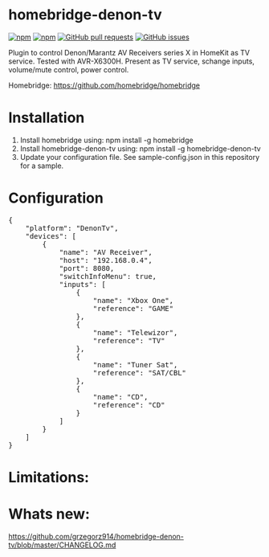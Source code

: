 # homebridge-denon-tv
[![npm](https://badgen.net/npm/dt/homebridge-denon-tv?color=purple)](https://www.npmjs.com/package/homebridge-denon-tv) [![npm](https://badgen.net/npm/v/homebridge-denon-tv?color=purple)](https://www.npmjs.com/package/homebridge-denon-tv) [![GitHub pull requests](https://img.shields.io/github/issues-pr/grzegorz914/homebridge-denon-tv.svg)](https://github.com/grzegorz914/homebridge-denon-tv/pulls)
[![GitHub issues](https://img.shields.io/github/issues/grzegorz914/homebridge-config-ui-x.svg)](https://github.com/grzegorz914/homebridge-denon-tv/issues)

Plugin to control Denon/Marantz AV Receivers series X in HomeKit as TV service.
Tested with AVR-X6300H.
Present as TV service, schange inputs, volume/mute control, power control.

Homebridge: https://github.com/homebridge/homebridge

# Installation

1. Install homebridge using: npm install -g homebridge
2. Install homebridge-denon-tv using: npm install -g homebridge-denon-tv
3. Update your configuration file. See sample-config.json in this repository for a sample. 

# Configuration

 <pre>
{
    "platform": "DenonTv",
    "devices": [
        {
            "name": "AV Receiver",
            "host": "192.168.0.4",
            "port": 8080,
            "switchInfoMenu": true,
            "inputs": [
                {
                    "name": "Xbox One",
                    "reference": "GAME"
                },
                {
                    "name": "Telewizor",
                    "reference": "TV"
                },
                {
                    "name": "Tuner Sat",
                    "reference": "SAT/CBL"
                },
                {
                    "name": "CD",
                    "reference": "CD"
                }
            ]
        }
    ]
}
</pre>

# Limitations:

# Whats new:
https://github.com/grzegorz914/homebridge-denon-tv/blob/master/CHANGELOG.md

